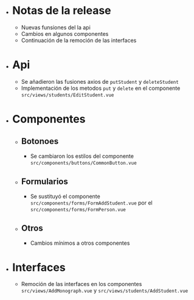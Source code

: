 - # Notas de la release
	- Nuevas funsiones del la api
	- Cambios en algunos componentes
	- Continuación de la remoción de las interfaces
- # Api
	- Se añadieron las fusiones axios de `putStudent` y `deleteStudent`
	- Implementación de los metodos `put` y `delete` en el componente `src/views/students/EditStudent.vue`
- # Componentes
	- ## Botonoes
		- Se cambiaron los estilos del componente `src/components/buttons/CommonButton.vue`
	- ## Formularios
		- Se sustituyó el componente `src/components/forms/FormAddStudent.vue` por el `src/components/forms/FormPerson.vue`
	- ## Otros
		- Cambios mínimos a otros componentes
- # Interfaces
	- Remoción de las interfaces en los componentes `src/views/AddMonograph.vue` y `src/views/students/AddStudent.vue`
